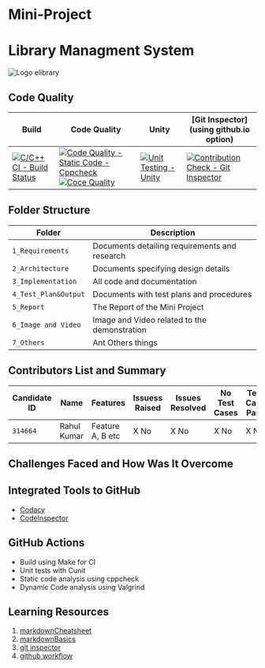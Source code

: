 # Mini-Project

# Library Managment System
![Logo elibrary](https://github.com/rahulcusat/Mini-Project/blob/main/6_Image%20and%20Video/elibrary.png)

## Code Quality
 Build | Code Quality | Unity | [Git Inspector](using github.io option)
 ------|--------------|-------|-------------------------------------------
[![C/C++ CI - Build Status](https://github.com/rahulcusat/Mini-Project/actions/workflows/c_cpp.yml/badge.svg?branch=main)](https://github.com/rahulcusat/Mini-Project/actions/workflows/c_cpp.yml) | [![Code Quality - Static Code - Cppcheck](https://github.com/rahulcusat/Mini-Project/actions/workflows/cppcheck.yml/badge.svg)](https://github.com/rahulcusat/Mini-Project/actions/workflows/cppcheck.yml) [![Coce Quality](https://www.code-inspector.com/project/24745/status/svg)](https://www.code-inspector.com/project/24745/status/svg) | [![Unit Testing - Unity](https://github.com/rahulcusat/Mini-Project/actions/workflows/unity.yml/badge.svg)](https://github.com/rahulcusat/Mini-Project/actions/workflows/unity.yml) |[![Contribution Check - Git Inspector](https://github.com/rahulcusat/Mini-Project/actions/workflows/gitinspector.yml/badge.svg)](https://github.com/rahulcusat/Mini-Project/actions/workflows/gitinspector.yml) 


## Folder Structure
Folder               | Description
---------------------| -----------------------------------------
`1_Requirements`     | Documents detailing requirements and research
`2_Architecture`     | Documents specifying design details
`3_Implementation`   | All code and documentation
`4_Test_Plan&Output` | Documents with test plans and procedures
`5_Report`           | The Report of the Mini Project
`6_Image and Video`  | Image and Video related to the demonstration
`7_Others`           | Ant Others things


## Contributors List and Summary

Candidate ID |    Name    |    Features       | Issuess Raised |Issues Resolved|No Test Cases|Test Case Pass
-------------|------------|-------------------|----------------|---------------|-------------|--------------
  `314664`   | Rahul Kumar| Feature A, B etc  |    X No        | X No          |X No         |X No     

## Challenges Faced and How Was It Overcome

## Integrated Tools to GitHub
*  [Codacy](https://www.codacy.com/)
*  [CodeInspector](https://frontend.code-inspector.com/home)

## GitHub Actions
* Build using Make for CI
* Unit tests with Cunit
* Static code analysis using cppcheck
* Dynamic Code analysis using Valgrind

## Learning Resources
1. [markdownCheatsheet](https://github.com/adam-p/markdown-here/wiki/Markdown-Cheatsheet)
2. [markdownBasics](https://guides.github.com/features/mastering-markdown/)
3. [git inspector](https://github.com/ejwa/gitinspector.git)
4. [github workflow](https://docs.github.com/en/actions/learn-github-action)

